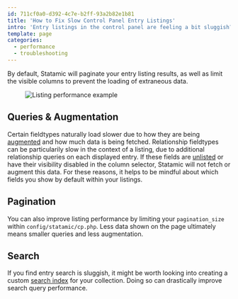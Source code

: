 ```yaml
---
id: 711cf0a0-d392-4c7e-b2ff-93a2b82e1b81
title: 'How to Fix Slow Control Panel Entry Listings'
intro: 'Entry listings in the control panel are feeling a bit sluggish? We have ways of speeding that right up.'
template: page
categories:
  - performance
  - troubleshooting
---
```

By default, Statamic will paginate your entry listing results, as well as limit the visible columns to prevent the loading of extraneous data.

<figure>
    <img src="/img/tips/listing-performance-example.png" alt="Listing performance example">
</figure>

## Queries & Augmentation

Certain fieldtypes naturally load slower due to how they are being [augmented](/extending/augmentation) and how much data is being fetched.  Relationship fieldtypes can be particularily slow in the context of a listing, due to additional relationship queries on each displayed entry.  If these fields are [unlisted](/fields#common-settings) or have their visibility disabled in the column selector, Statamic will not fetch or augment this data.  For these reasons, it helps to be mindful about which fields you show by default within your listings.

## Pagination

You can also improve listing performance by limiting your `pagination_size` within `config/statamic/cp.php`.  Less data shown on the page ultimately means smaller queries and less augmentation.

## Search

If you find entry search is sluggish, it might be worth looking into creating a custom [search index](/search#indexes) for your collection.  Doing so can drastically improve search query performance.
